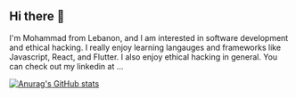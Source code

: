 ## Hi there 👋

I'm Mohammad from Lebanon, and I am interested in software development and ethical hacking. I really enjoy learning langauges and frameworks like Javascript, React, and Flutter.
I also enjoy ethical hacking in general. You can check out my linkedin at ...

[![Anurag's GitHub stats](https://github-readme-stats.vercel.app/api?username=mohammadshbeeb10)](https://github.com/anuraghazra/github-readme-stats)
